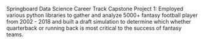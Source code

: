 Springboard Data Science Career Track Capstone Project 1: Employed various python libraries to gather and analyze 5000+ fantasy football player from 2002 - 2018 and built a draft simulation to determine which whether quarterback or running back is most critical to the success of fantasy teams.
